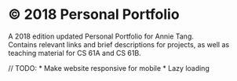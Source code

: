 # © 2018 Personal Portfolio
A 2018 edition updated Personal Portfolio for Annie Tang. <br>
Contains relevant links and brief descriptions for projects, as well as teaching material for CS 61A and CS 61B.
<p>
// TODO:
  * Make website responsive for mobile
  * Lazy loading

